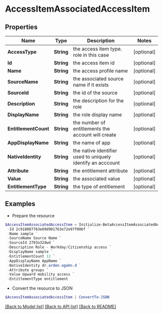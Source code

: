 # AccessItemAssociatedAccessItem
## Properties

Name | Type | Description | Notes
------------ | ------------- | ------------- | -------------
**AccessType** | **String** | the access item type. role in this case | [optional] 
**Id** | **String** | the access item id | [optional] 
**Name** | **String** | the access profile name | [optional] 
**SourceName** | **String** | the associated source name if it exists | [optional] 
**SourceId** | **String** | the id of the source | [optional] 
**Description** | **String** | the description for the role | [optional] 
**DisplayName** | **String** | the role display name | [optional] 
**EntitlementCount** | **String** | the number of entitlements the account will create | [optional] 
**AppDisplayName** | **String** | the name of app | [optional] 
**NativeIdentity** | **String** | the native identifier used to uniquely identify an acccount | [optional] 
**Attribute** | **String** | the entitlement attribute | [optional] 
**Value** | **String** | the associated value | [optional] 
**EntitlementType** | **String** | the type of entitlement | [optional] 

## Examples

- Prepare the resource
```powershell
$AccessItemAssociatedAccessItem = Initialize-BetaAccessItemAssociatedAccessItem  -AccessType role `
 -Id 2c918087763e69d901763e72e97f006f `
 -Name sample `
 -SourceName Source Name `
 -SourceId 2793o32dwd `
 -Description Role - Workday/Citizenship access `
 -DisplayName sample `
 -EntitlementCount 12 `
 -AppDisplayName AppName `
 -NativeIdentity dr.arden.ogahn.d `
 -Attribute groups `
 -Value Upward mobility access `
 -EntitlementType entitlement
```

- Convert the resource to JSON
```powershell
$AccessItemAssociatedAccessItem | ConvertTo-JSON
```

[[Back to Model list]](../README.md#documentation-for-models) [[Back to API list]](../README.md#documentation-for-api-endpoints) [[Back to README]](../README.md)

